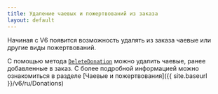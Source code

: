 ```yaml
---
title: Удаление чаевых и пожертвований из заказа
layout: default
---
```

Начиная с V6 появится возможность удалять из заказа чаевые или другие виды пожертвований.

С помощью метода [`DeleteDonation`](https://iiko.github.io/front.api.sdk/v6/html/M_Resto_Front_Api_IOperationService_DeleteDonation.htm) можно удалить чаевые, ранее добавленные в заказ.
С более подробной информацией можно ознакомиться в разделе [Чаевые и пожертвования]({{ site.baseurl }}/v6/ru/Donations)